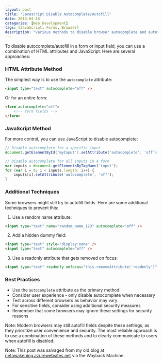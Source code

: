 ```yaml
---
layout: post
title: "Javascript Disable Autocomplete/Autofill"
date: 2013-04-18
categories: [Web Development]
tags: [JavaScript, Forms, Browser]
description: "Various methods to disable browser autocomplete and autofill features in web forms using HTML attributes and JavaScript."
---
```


To disable autocomplete/autofill in a form or input field, you can use a combination of HTML attributes and JavaScript. Here are several approaches:

### HTML Attribute Method
The simplest way is to use the `autocomplete` attribute:

```html
<input type="text" autocomplete="off" />
```

Or for an entire form:
```html
<form autocomplete="off">
    <!-- form fields -->
</form>
```

### JavaScript Method
For more control, you can use JavaScript to disable autocomplete:

```javascript
// Disable autocomplete for a specific input
document.getElementById('myInput').setAttribute('autocomplete', 'off');

// Disable autocomplete for all inputs in a form
var inputs = document.getElementsByTagName('input');
for (var i = 0; i < inputs.length; i++) {
    inputs[i].setAttribute('autocomplete', 'off');
}
```

### Additional Techniques
Some browsers might still try to autofill fields. Here are some additional techniques to prevent this:

1. Use a random name attribute:
```html
<input type="text" name="random_name_123" autocomplete="off" />
```

2. Add a hidden dummy field:
```html
<input type="text" style="display:none" />
<input type="text" autocomplete="off" />
```

3. Use a readonly attribute that gets removed on focus:
```html
<input type="text" readonly onfocus="this.removeAttribute('readonly')" />
```

### Best Practices
- Use the `autocomplete` attribute as the primary method
- Consider user experience - only disable autocomplete when necessary
- Test across different browsers as behavior may vary
- For sensitive fields, consider using additional security measures
- Remember that some browsers may ignore these settings for security reasons

Note: Modern browsers may still autofill fields despite these settings, as they prioritize user convenience and security. The most reliable approach is to use a combination of these methods and to clearly communicate to users when autofill is disabled.

Note: This post was salvaged from my old blog at [netawakening.azurewebsites.net](https://web.archive.org/web/20161002115118/http://netawakening.azurewebsites.net/) via the Wayback Machine. 